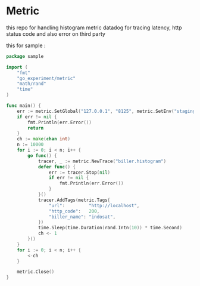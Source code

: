 # Metric
this repo for handling histogram metric datadog for tracing latency, http status code and also error on third party

this for sample :
```go
package sample

import (
	"fmt"
	"go_experiment/metric"
	"math/rand"
	"time"
)

func main() {
	err := metric.SetGlobal("127.0.0.1", "8125", metric.SetEnv("staging"), metric.ServiceName("biller_testing"))
	if err != nil {
		fmt.Println(err.Error())
		return
	}
	ch := make(chan int)
	n := 10000
	for i := 0; i < n; i++ {
		go func() {
			tracer, _ := metric.NewTrace("biller.histogram")
			defer func() {
				err := tracer.Stop(nil)
				if err != nil {
					fmt.Println(err.Error())
				}
			}()
			tracer.AddTags(metric.Tags{
				"url":         "http://localhost",
				"http_code":   200,
				"biller_name": "indosat",
			})
			time.Sleep(time.Duration(rand.Intn(10)) * time.Second)
			ch <- 1
		}()
	}
	for i := 0; i < n; i++ {
		<-ch
	}

	metric.Close()
}

```